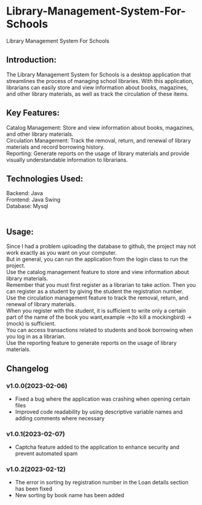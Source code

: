 # Library-Management-System-For-Schools
 Library Management System For Schools<br>
 ## Introduction:
The Library Management System for Schools is a desktop application that streamlines the process of managing school libraries. With this application, librarians can easily store and view information about books, magazines, and other library materials, as well as track the circulation of these items.<br>

## Key Features:
Catalog Management: Store and view information about books, magazines, and other library materials.<br>
Circulation Management: Track the removal, return, and renewal of library materials and record borrowing history.<br>
Reporting: Generate reports on the usage of library materials and provide visually understandable information to librarians.<br>

## Technologies Used:
Backend: Java<br>
Frontend: Java Swing<br>
Database: Mysql<br><br>

## Usage:

Since I had a problem uploading the database to github, the project may not work exactly as you want on your computer.<br>
But in general, you can run the application from the login class to run the project.<br>
Use the catalog management feature to store and view information about library materials.<br>
Remember that you must first register as a librarian to take action. Then you can register as a student by giving the student the registration number.<br>
Use the circulation management feature to track the removal, return, and renewal of library materials.<br>
When you register with the student, it is sufficient to write only a certain part of the name of the book you want,example ->(to kill a mockingbird) ->(mock) is sufficient.<br>
You can access transactions related to students and book borrowing when you log in as a librarian.<br>
Use the reporting feature to generate reports on the usage of library materials.<br>

## Changelog

### v1.0.0(2023-02-06)
- Fixed a bug where the application was crashing when opening certain files<br>
- Improved code readability by using descriptive variable names and adding comments where necessary

### v1.0.1(2023-02-07)
- Captcha feature added to the application to enhance security and prevent automated spam

### v1.0.2(2023-02-12)
- The error in sorting by registration number in the Loan details section has been fixed
- New sorting by book name has been added


